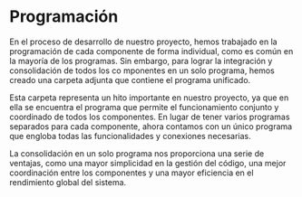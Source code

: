 # Programación

En el proceso de desarrollo de nuestro proyecto, hemos trabajado en la programación de cada componente de forma individual, como es común en la mayoría de los programas. Sin embargo, para lograr la integración y consolidación de todos los co mponentes en un solo programa, hemos creado una carpeta adjunta que contiene el programa unificado.

Esta carpeta representa un hito importante en nuestro proyecto, ya que en ella se encuentra el programa que permite el funcionamiento conjunto y coordinado de todos los componentes. En lugar de tener varios programas separados para cada componente, ahora contamos con un único programa que engloba todas las funcionalidades y conexiones necesarias.

La consolidación en un solo programa nos proporciona una serie de ventajas, como una mayor simplicidad en la gestión del código, una mejor coordinación entre los componentes y una mayor eficiencia en el rendimiento global del sistema.
